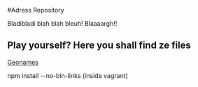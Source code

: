 #Adress Repository

Bladibladi blah blah bleuh! Blaaaargh!!

## Play yourself? Here you shall find ze files
[Geonames](http://download.geonames.org/export/zip)

npm install --no-bin-links (inside vagrant)